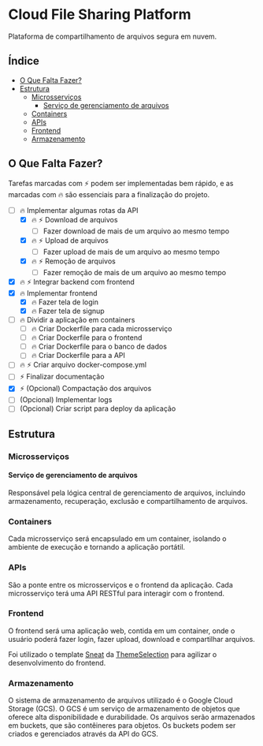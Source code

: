 # Cloud File Sharing Platform <!-- omit in toc -->

Plataforma de compartilhamento de arquivos segura em nuvem.

## Índice <!-- omit in toc -->

- [O Que Falta Fazer?](#o-que-falta-fazer)
- [Estrutura](#estrutura)
  - [Microsserviços](#microsserviços)
    - [Serviço de gerenciamento de arquivos](#serviço-de-gerenciamento-de-arquivos)
  - [Containers](#containers)
  - [APIs](#apis)
  - [Frontend](#frontend)
  - [Armazenamento](#armazenamento)

## O Que Falta Fazer?

Tarefas marcadas com ⚡ podem ser implementadas bem rápido, e as marcadas com 🔥 são essenciais para a finalização do projeto.

- [ ] 🔥 Implementar algumas rotas da API
  - [x] 🔥 ⚡ Download de arquivos
    - [ ] Fazer download de mais de um arquivo ao mesmo tempo
  - [x] 🔥 ⚡ Upload de arquivos
    - [ ] Fazer upload de mais de um arquivo ao mesmo tempo
  - [x] 🔥 ⚡ Remoção de arquivos
    - [ ] Fazer remoção de mais de um arquivo ao mesmo tempo
- [x] 🔥 ⚡ Integrar backend com frontend
- [x] 🔥 Implementar frontend
  - [x] 🔥 Fazer tela de login
  - [x] 🔥 Fazer tela de signup
- [ ] 🔥 Dividir a aplicação em containers
  - [ ] 🔥 Criar Dockerfile para cada microsserviço
  - [ ] 🔥 Criar Dockerfile para o frontend
  - [ ] 🔥 Criar Dockerfile para o banco de dados
  - [ ] 🔥 Criar Dockerfile para a API
- [ ] 🔥 ⚡ Criar arquivo docker-compose.yml
- [ ] ⚡ Finalizar documentação
- [x] ⚡ (Opcional) Compactação dos arquivos
- [ ] (Opcional) Implementar logs
- [ ] (Opcional) Criar script para deploy da aplicação

## Estrutura

### Microsserviços

#### Serviço de gerenciamento de arquivos

Responsável pela lógica central de gerenciamento de arquivos, incluindo armazenamento,
recuperação, exclusão e compartilhamento de arquivos.

### Containers

Cada microsserviço será encapsulado em um container, isolando o ambiente de execução e
tornando a aplicação portátil.

### APIs

São a ponte entre os microsserviços e o frontend da aplicação. Cada microsserviço terá uma
API RESTful para interagir com o frontend.

### Frontend

O frontend será uma aplicação web, contida em um container, onde o usuário poderá fazer
login, fazer upload, download e compartilhar arquivos.

Foi utilizado o template [Sneat](https://themeselection.com/products/sneat-bootstrap-html-admin-template/) da [ThemeSelection](https://themeselection.com) para agilizar o desenvolvimento do frontend.

### Armazenamento

O sistema de armazenamento de arquivos utilizado é o Google Cloud Storage (GCS). O GCS é um serviço de armazenamento de objetos que oferece alta disponibilidade e durabilidade. Os arquivos serão armazenados em buckets, que são contêineres para objetos. Os buckets podem ser criados e gerenciados através da API do GCS.
